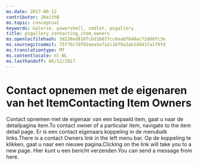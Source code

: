 ```yaml
---
ms.date: 2017-06-12
contributor: JKeithB
ms.topic: conceptual
keywords: Galerie, powershell, cmdlet, psgallery
title: psgallery_contacting_item_owners
ms.openlocfilehash: 3d238ed918fcbd1b87fcc6eabf640ac72dd8fc3e
ms.sourcegitcommit: 75f70c7df01eea5e7a2c16f9a3ab1dd437a1f8fd
ms.translationtype: MT
ms.contentlocale: nl-NL
ms.lasthandoff: 06/12/2017
---
```

# <a name="contacting-item-owners"></a><span data-ttu-id="25c21-103">Contact opnemen met de eigenaren van het Item</span><span class="sxs-lookup"><span data-stu-id="25c21-103">Contacting Item Owners</span></span>

<span data-ttu-id="25c21-104">Contact opnemen met de eigenaar van een bepaald item, gaat u naar de detailpagina item.</span><span class="sxs-lookup"><span data-stu-id="25c21-104">To contact owner of a particular item, navigate to the item detail page.</span></span>
<span data-ttu-id="25c21-105">Er is een contact eigenaars koppeling in de menubalk links.</span><span class="sxs-lookup"><span data-stu-id="25c21-105">There is a contact Owners link in the left menu bar.</span></span>
<span data-ttu-id="25c21-106">Op de koppeling te klikken, gaat u naar een nieuwe pagina.</span><span class="sxs-lookup"><span data-stu-id="25c21-106">Clicking on the link will take you to a new page.</span></span>
<span data-ttu-id="25c21-107">Hier kunt u een bericht verzenden.</span><span class="sxs-lookup"><span data-stu-id="25c21-107">You can send a message from here.</span></span>

